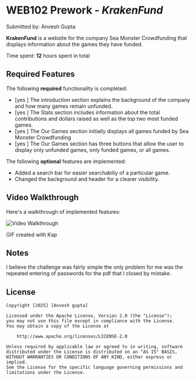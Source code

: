 # WEB102 Prework - *KrakenFund*

Submitted by: Anvesh Gupta

**KrakenFund** is a website for the company Sea Monster Crowdfunding that displays information about the games they have funded.

Time spent: **12** hours spent in total

## Required Features

The following **required** functionality is completed:

* [yes ] The introduction section explains the background of the company and how many games remain unfunded.
* [yes ] The Stats section includes information about the total contributions and dollars raised as well as the top two most funded games.
* [yes ] The Our Games section initially displays all games funded by Sea Monster Crowdfunding
* [yes ] The Our Games section has three buttons that allow the user to display only unfunded games, only funded games, or all games.

The following **optional** features are implemented:

- Added a search bar for easier searchabiliy of a particular game.
- Changed the background and header for a clearer visibility.

## Video Walkthrough

Here's a walkthrough of implemented features:

<img src='h/Users/anveshgupta/Desktop/project.gif' title='Video Walkthrough' width='' alt='Video Walkthrough' />

GIF created with Kap

## Notes

I believe the challenge was fairly simple the only problem for me was the repeated entering of passwords for the pdf that I closed by mistake.

## License

    Copyright [2025] [Anvesh gupta]

    Licensed under the Apache License, Version 2.0 (the "License");
    you may not use this file except in compliance with the License.
    You may obtain a copy of the License at

        http://www.apache.org/licenses/LICENSE-2.0

    Unless required by applicable law or agreed to in writing, software
    distributed under the License is distributed on an "AS IS" BASIS,
    WITHOUT WARRANTIES OR CONDITIONS OF ANY KIND, either express or implied.
    See the License for the specific language governing permissions and
    limitations under the License.
